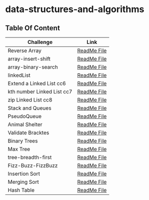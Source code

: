 # data-structures-and-algorithms

## Table Of Content


|  Challenge                          | Link                                                                              |   
|-------------------------------------|-----------------------------------------------------------------------------------|
| Reverse Array                       | [ReadMe File](./challenge1/README.md)                                             |
| array-insert-shift                  | [ReadMe File](./challenge2/README.md)                                             |
| array-binary-search                 | [ReadMe File](./challenge3/README.md)                                             |
| linkedList                          | [ReadMe File](./challenge5/app/src/main/java/README.md)                           |
| Extend a Linked List cc6            | [ReadMe File](./challenge6/app/src/main/java/challenge6/README.md)                |
| kth number Linked List cc7          | [ReadMe File](./challenge7/app/src/main/java/challenge7/README.md)                |
| zip Linked List cc8                 | [ReadMe File](./challenge8/app/src/main/java/challenge8/README.md)                |
| Stack and Queues                    | [ReadMe File](./StackandQueues/app/src/main/java/stackandqueues/README.md)        |
| PseudoQueue                         | [ReadMe File](./challenge11/app/src/main/java/challenge11/README.md)              |
| Animal Shelter                      | [ReadMe File](./challenge12/app/src/main/java/challenge12/README.md)              |
| Validate Bracktes                   | [ReadMe File](./challenge13/app/src/main/java/challenge13/README.md)              |
| Binary Trees                        | [ReadMe File](./challenge15/app/src/main/java/challenge15/README.md)              |
| Max Tree                            | [ReadMe File](./challenge15/app/src/main/java/challenge15/README16.md)            |
| tree-breadth-first                  | [ReadMe File](./challenge15/app/src/main/java/challenge15/README17.md)            |
| Fizz-Buzz-FizzBuzz                  | [ReadMe File](./challenge15/app/src/main/java/challenge15/README18.md)            |
| Insertion Sort                      | [ReadMe File](./challenge26/app/src/main/java/challenge26/ReadME.md)              |
| Merging Sort                        | [ReadMe File](./challenge27/app/src/main/java/challenge27/ReadMe.md)              |
| Hash Table                          | [ReadMe File](./challenge30/app/src/main/java/challenge30/ReadMeChallenge30.md)   |

















